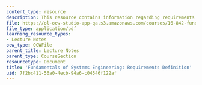 ```yaml
---
content_type: resource
description: This resource contains information regarding requirements definition.
file: https://ol-ocw-studio-app-qa.s3.amazonaws.com/courses/16-842-fundamentals-of-systems-engineering-fall-2015/7f2bc41156a04ecb94a6c04546f122af_MIT16_842F15_Ses2_Req.pdf
file_type: application/pdf
learning_resource_types:
- Lecture Notes
ocw_type: OCWFile
parent_title: Lecture Notes
parent_type: CourseSection
resourcetype: Document
title: 'Fundamentals of Systems Engineering: Requirements Definition'
uid: 7f2bc411-56a0-4ecb-94a6-c04546f122af
---
```

